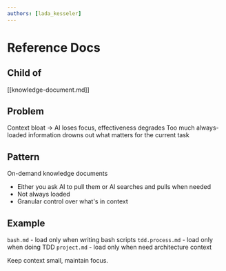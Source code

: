 ```yaml
---
authors: [lada_kesseler]
---
```


# Reference Docs

## Child of
[[knowledge-document.md]]

## Problem
Context bloat → AI loses focus, effectiveness degrades
Too much always-loaded information drowns out what matters for the current task

## Pattern
On-demand knowledge documents
- Either you ask AI to pull them or AI searches and pulls when needed
- Not always loaded
- Granular control over what's in context

## Example
`bash.md` - load only when writing bash scripts
`tdd.process.md` - load only when doing TDD
`project.md` - load only when need architecture context

Keep context small, maintain focus.